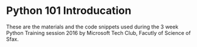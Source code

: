 Python 101 Introducation
========================

These are the materials and the code snippets used during the 3 week Python
Training session 2016 by Microsoft Tech Club, Facutly of Science of Sfax.
